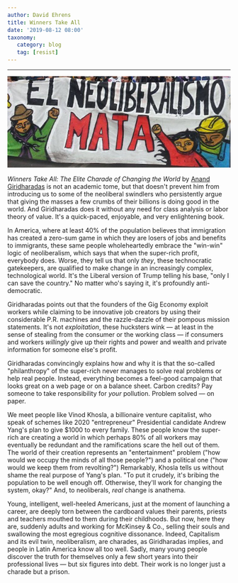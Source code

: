 ```yaml
---
author: David Ehrens
title: Winners Take All
date: '2019-08-12 08:00'
taxonomy:
   category: blog
   tag: [resist]
---
```

---

![](neoliberalism.jpg)

*Winners Take All: The Elite Charade of Changing the World* by [Anand Giridharadas](https://www.goodreads.com/book/show/37506348-winners-take-all) is not an academic tome, but that doesn't prevent him from introducing us to some of the neoliberal swindlers who persistently argue that giving the masses a few crumbs of their billions is doing good in the world. And Giridharadas does it without any need for class analysis or labor theory of value. It's a quick-paced, enjoyable, and very enlightening book.

In America, where at least 40% of the population believes that immigration has created a zero-sum game in which they are losers of jobs and benefits to immigrants, these same people wholeheartedly embrace the "win-win" logic of neoliberalism, which says that when the super-rich profit, everybody does. Worse, they tell us that only *they*, these technocratic gatekeepers, are qualified to make change in an increasingly complex, technological world. It's the Liberal version of Trump telling his base, "only I can save the country." No matter who's saying it, it's profoundly anti-democratic.

Giridharadas points out that the founders of the Gig Economy exploit workers while claiming to be innovative job creators by using their considerable P.R. machines and the razzle-dazzle of their pompous mission statements. It's not *exploitation*, these hucksters wink — at least in the sense of stealing from the consumer or the working class — if consumers and workers *willingly* give up their rights and power and wealth and private information for someone else's profit. 

Giridharadas convincingly explains how and why it is that the so-called "philanthropy" of the super-rich never manages to solve real problems or help real people. Instead, everything becomes a feel-good campaign that looks great on a web page or on a balance sheet. Carbon credits? Pay someone to take responsibility for *your* pollution. Problem solved — on paper.

We meet people like Vinod Khosla, a billionaire venture capitalist, who speak of schemes like 2020 "entrepreneur" Presidential candidate Andrew Yang's plan to give $1000 to every family. These people know the super-rich are creating a world in which perhaps 80% of all workers may eventually be redundant and the ramifications scare the hell out of them. The world of their creation represents an "entertainment" problem ("how would we occupy the minds of all those people?") and a political one ("how would we keep them from revolting?") Remarkably, Khosla tells us without shame the real purpose of Yang's plan. "To put it crudely, it's bribing the population to be well enough off. Otherwise, they'll work for changing the system, okay?" And, to neoliberals, *real* change is anathema.

Young, intelligent, well-heeled Americans, just at the moment of launching a career, are deeply torn between the cardboard values their parents, priests and teachers mouthed to them during their childhoods. But now, here they are, suddenly adults and working for McKinsey & Co., selling their souls and swallowing the most egregious cognitive dissonance. Indeed, Capitalism and its evil twin, neoliberalism, are charades, as Giridharadas implies, and people in Latin America know all too well. Sadly, many young people discover the truth for themselves only a few short years into their professional lives — but six figures into debt. Their work is no longer just a charade but a prison. 

